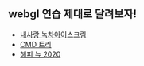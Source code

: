 ## webgl 연습 제대로 달려보자!

* [내사랑 녹차아이스크림](https://seojinseojin.github.io/web-gl_practice/front_practice/icecream/main.html)
* [CMD 트리](https://seojinseojin.github.io/web-gl_practice/front_practice/tree/main.html)
* [해피 뉴 2020](https://seojinseojin.github.io/web-gl_practice/front_practice/happy_new_year/)
